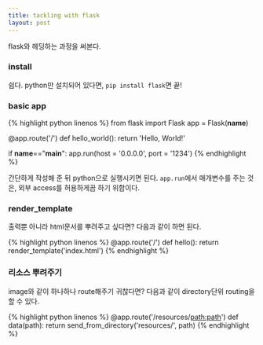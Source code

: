 ```yaml
---
title: tackling with flask
layout: post
---
```


flask와 헤딩하는 과정을 써본다.

### install

쉽다. python만 설치되어 있다면, ``pip install flask``면 끝!

### basic app

{% highlight python linenos %}
from flask import Flask
app = Flask(__name__)

@app.route('/')
def hello_world():
    return 'Hello, World!'

if __name__=="__main__":
	app.run(host = '0.0.0.0', port = '1234')
{% endhighlight %}

간단하게 작성해 준 뒤 python으로 실행시키면 된다. ``app.run``에서 매개변수를 주는 것은, 외부 access를 허용하게끔 하기 위함이다.

### render_template

출력뿐 아니라 html문서를 뿌려주고 싶다면? 다음과 같이 하면 된다.

{% highlight python linenos %}
@app.route('/')
def hello():
    return render_template('index.html')
{% endhighlight %}

### 리소스 뿌려주기

image와 같이 하나하나 route해주기 귀찮다면? 다음과 같이 directory단위 routing을 할 수 있다.

{% highlight python linenos %}
@app.route('/resources/<path:path>')
def data(path):
    return send_from_directory('resources/', path)
{% endhighlight %}


